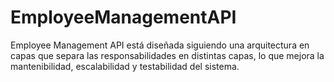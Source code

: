 # EmployeeManagementAPI
Employee Management API está diseñada siguiendo una arquitectura en capas que separa las responsabilidades en distintas capas, lo que mejora la mantenibilidad, escalabilidad y testabilidad del sistema.
